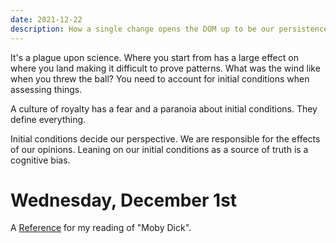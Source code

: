 ```yaml
---
date: 2021-12-22
description: How a single change opens the DOM up to be our persistence hero
---
```

It's a plague upon science. Where you start from has a large effect on where you land making it difficult to prove patterns. What was the wind like when you threw the ball? You need to account for initial conditions when assessing things.

A culture of royalty has a fear and a paranoia about initial conditions. They define everything.

Initial conditions decide our perspective. We are responsible for the effects of our opinions. Leaning on our initial conditions as a source of truth is a cognitive bias.


# Wednesday, December 1st

A [Reference](http://www.powermobydick.com/Moby002.html) for my reading of "Moby Dick".
